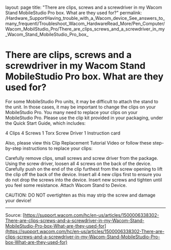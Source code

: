 layout: page
title: "There are clips, screws and a screwdriver in my Wacom Stand MobileStudio Pro box. What are they used for?"
permalink: /Hardware_SupportHaving_trouble_with_a_Wacom_device_See_answers_to_many_frequentl/Troubleshoot_Wacom_HardwareRead_More/Pen_Computer/Wacom_MobilStudio_Pro/There_are_clips_screws_and_a_screwdriver_in_my_Wacom_Stand_MobileStudio_Pro_box_

# There are clips, screws and a screwdriver in my Wacom Stand MobileStudio Pro box. What are they used for?

For some MobileStudio Pro units, it may be difficult to attach the stand to the unit. In those cases, it may be important to change the clips on your MobileStudio Pro. You many need to replace your clips on your MobileStudio Pro. Please use the clip kit provided in your packaging, under the Quick Start Guide, which includes:

4 Clips
4 Screws
1 Torx Screw Driver
1 Instruction card



Also, please view this Clip Replacement Tutorial Video or follow these step-by-step instructions to replace your clips:

Carefully remove clips, small screws and screw driver from the package.
Using the screw driver, loosen all 4 screws on the back of the device.
Carefully push on the end of the clip furthest from the screw opening to lift the clip off the back of the device.
Insert all 4 new clips first to ensure you do not drop the screws into the device.
Insert new screws and tighten until you feel some resistance.
Attach Wacom Stand to Device.



CAUTION: DO NOT overtighten as this may strip the screw and damage your device!

---
Source: [https://support.wacom.com/hc/en-us/articles/1500006338302-There-are-clips-screws-and-a-screwdriver-in-my-Wacom-Stand-MobileStudio-Pro-box-What-are-they-used-for](https://support.wacom.com/hc/en-us/articles/1500006338302-There-are-clips-screws-and-a-screwdriver-in-my-Wacom-Stand-MobileStudio-Pro-box-What-are-they-used-for)
